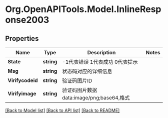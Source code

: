 
# Org.OpenAPITools.Model.InlineResponse2003

## Properties

Name | Type | Description | Notes
------------ | ------------- | ------------- | -------------
**State** | **string** | -1代表错误 1代表成功 0代表提示 | 
**Msg** | **string** | 状态码对应的详细信息 | 
**Virifycodeid** | **string** | 验证码图片ID | 
**Virifyimage** | **string** | 验证码图片数据data:image/png;base64,格式 | 

[[Back to Model list]](../README.md#documentation-for-models)
[[Back to API list]](../README.md#documentation-for-api-endpoints)
[[Back to README]](../README.md)

